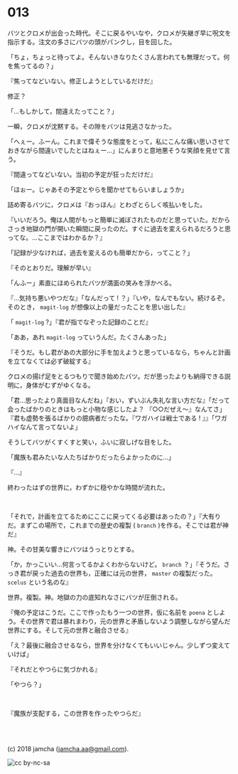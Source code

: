 

# 013

バツとクロメが出会った時代。そこに戻るやいなや，クロメが矢継ぎ早に呪文を指示する。注文の多さにバツの頭がパンクし，目を回した。  

「ちょ，ちょっと待ってよ。そんないきなりたくさん言われても無理だって。何を焦ってるの？」  

『焦ってなどいない。修正しようとしているだけだ』  

修正？  

「…もしかして，間違えたってこと？」  

一瞬，クロメが沈黙する。その隙をバツは見逃さなかった。  

「へぇー。ふーん。これまで偉そうな態度をとって，私にこんな痛い思いさせておきながら間違いでしたとはねぇー…」にんまりと意地悪そうな笑顔を見せて言う。  

『間違ってなどいない。当初の予定が狂っただけだ』  

「ほぉー。じゃあその予定とやらを聞かせてもらいましょうか」  

詰め寄るバツに，クロメは『おっほん』とわざとらしく咳払いをした。  

『いいだろう。俺は人間がもっと簡単に滅ぼされたものだと思っていた。だからさっき地獄の門が開いた瞬間に戻ったのだ。すぐに過去を変えられるだろうと思ってな。…ここまではわかるか？』  

「記録が少なければ，過去を変えるのも簡単だから，ってこと？」  

『そのとおりだ。理解が早い』  

「んふー」素直にほめられたバツが満面の笑みを浮かべる。  

『…気持ち悪いやつだな』「なんだって ! ？」『いや，なんでもない。続けるぞ。そのとき， `magit-log` が想像以上の量だったことを思い出した』  

「 `magit-log` ?」『君が指でなぞった記録のことだ』  

「ああ，あれ `magit-log` っていうんだ。たくさんあった」  

『そうだ。もし君があの大部分に手を加えようと思っているなら，ちゃんと計画を立てなくては必ず破綻する』  

クロメの揚げ足をとるつもりで聞き始めたバツ。だが思ったよりも納得できる説明に，身体がむずがゆくなる。  

「君…思ったより真面目なんだね」『おい，ずいぶん失礼な言い方だな』「だって会ったばかりのときはもっと小物な感じしたよ？ 『○○だぜえ〜』なんてさ」『君も虚勢を張るばかりの臆病者だったな。『ワガハイは戦士である ! 』』「ワガハイなんて言ってないよ」  

そうしてバツがくすくすと笑い，ふいに寂しげな目をした。  

「魔族も君みたいな人たちばかりだったらよかったのに…」  

『…』  

終わったはずの世界に，わずかに穏やかな時間が流れた。  

<br>  

「それで，計画を立てるためにここに戻ってくる必要はあったの？」『大有りだ。まずこの場所で，これまでの歴史の複製 ( `branch` )を作る。そこでは君が神だ』  

神。その甘美な響きにバツはうっとりとする。  

「か，かっこいい…何言ってるかよくわからないけど。 `branch` ？」『そうだ。さっき君が戻った過去の世界も，正確には元の世界， `master` の複製だった。 `scelus` という名のな』  

世界。複製。神。地獄の力の底知れなさにバツが圧倒される。  

『俺の予定はこうだ。ここで作ったもう一つの世界，仮に名前を `poena` としよう。その世界で君は暴れまわり，元の世界と矛盾しないよう調整しながら望んだ世界にする。そして元の世界と融合させる』  

「え？最後に融合させるなら，世界を分けなくてもいいじゃん。少しずつ変えていけば」  

『それだとやつらに気づかれる』  

「やつら？」  

<br>  

『魔族が支配する，この世界を作ったやつらだ』  

<br>  
<br>  

(c) 2018 jamcha (jamcha.aa@gmail.com).  

![cc by-nc-sa](https://i.creativecommons.org/l/by-nc-sa/4.0/88x31.png)  

